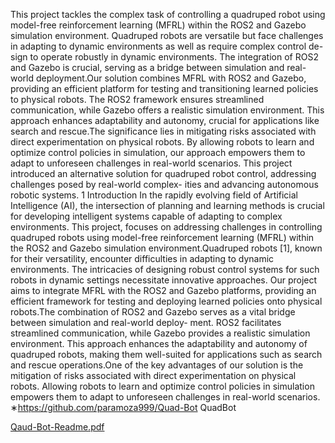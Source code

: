 This project tackles the complex task of controlling a quadruped robot using
model-free reinforcement learning (MFRL) within the ROS2 and Gazebo
simulation environment. Quadruped robots are versatile but face challenges
in adapting to dynamic environments as well as require complex control de-
sign to operate robustly in dynamic environments. The integration of ROS2
and Gazebo is crucial, serving as a bridge between simulation and real-world
deployment.Our solution combines MFRL with ROS2 and Gazebo, providing
an efficient platform for testing and transitioning learned policies to physical
robots. The ROS2 framework ensures streamlined communication, while
Gazebo offers a realistic simulation environment. This approach enhances
adaptability and autonomy, crucial for applications like search and rescue.The
significance lies in mitigating risks associated with direct experimentation on
physical robots. By allowing robots to learn and optimize control policies in
simulation, our approach empowers them to adapt to unforeseen challenges
in real-world scenarios. This project introduced an alternative solution for
quadruped robot control, addressing challenges posed by real-world complex-
ities and advancing autonomous robotic systems.
1 Introduction
In the rapidly evolving field of Artificial Intelligence (AI), the intersection of planning and learning
methods is crucial for developing intelligent systems capable of adapting to complex environments.
This project, focuses on addressing challenges in controlling quadruped robots using model-free
reinforcement learning (MFRL) within the ROS2 and Gazebo simulation environment.Quadruped
robots [1], known for their versatility, encounter difficulties in adapting to dynamic environments.
The intricacies of designing robust control systems for such robots in dynamic settings necessitate
innovative approaches. Our project aims to integrate MFRL with the ROS2 and Gazebo platforms,
providing an efficient framework for testing and deploying learned policies onto physical robots.The
combination of ROS2 and Gazebo serves as a vital bridge between simulation and real-world deploy-
ment. ROS2 facilitates streamlined communication, while Gazebo provides a realistic simulation
environment. This approach enhances the adaptability and autonomy of quadruped robots, making
them well-suited for applications such as search and rescue operations.One of the key advantages
of our solution is the mitigation of risks associated with direct experimentation on physical robots.
Allowing robots to learn and optimize control policies in simulation empowers them to adapt to
unforeseen challenges in real-world scenarios.
∗https://github.com/paramoza999/Quad-Bot
QuadBot


[Qaud-Bot-Readme.pdf](https://github.com/paramoza999/Quad-Bot/files/13693527/Qaud-Bot-Readme.pdf)
